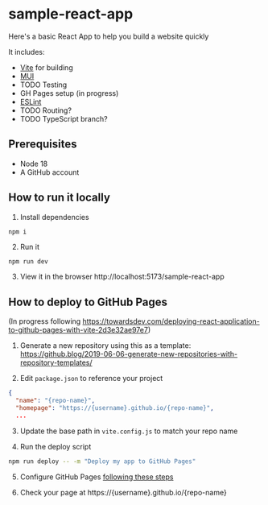 # sample-react-app

Here's a basic React App to help you build a website quickly

It includes:
- [Vite](https://vitejs.dev/) for building
- [MUI](https://mui.com/)
- TODO Testing
- GH Pages setup (in progress)
- [ESLint](https://eslint.org/)
- TODO Routing?
- TODO TypeScript branch?

## Prerequisites
- Node 18
- A GitHub account

## How to run it locally

1. Install dependencies
```sh
npm i
```

2. Run it
```
npm run dev
```

3. View it in the browser http://localhost:5173/sample-react-app

## How to deploy to GitHub Pages 

(In progress following https://towardsdev.com/deploying-react-application-to-github-pages-with-vite-2d3e32ae97e7)

1. Generate a new repository using this as a template: https://github.blog/2019-06-06-generate-new-repositories-with-repository-templates/

2. Edit `package.json` to reference your project 
```json
{
  "name": "{repo-name}",
  "homepage": "https://{username}.github.io/{repo-name}",
  ...
```

3. Update the base path in `vite.config.js` to match your repo name

4. Run the deploy script
```sh
npm run deploy -- -m "Deploy my app to GitHub Pages"
```

5. Configure GitHub Pages [following these steps](https://github.com/gitname/react-gh-pages#8-configure-github-pages)

6. Check your page at https://{username}.github.io/{repo-name}
